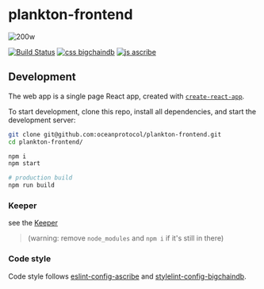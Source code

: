 # plankton-frontend

![200w](https://user-images.githubusercontent.com/90316/40921040-9de4f73e-680e-11e8-8631-d2101d847f90.gif)

[![Build Status](https://travis-ci.com/oceanprotocol/plankton-frontend.svg?token=3psqw6c8KMDqfdGQ2x6d&branch=master)](https://travis-ci.com/oceanprotocol/plankton-frontend)
[![css bigchaindb](https://img.shields.io/badge/css-bigchaindb-39BA91.svg)](https://github.com/bigchaindb/stylelint-config-bigchaindb)
[![js ascribe](https://img.shields.io/badge/js-ascribe-39BA91.svg)](https://github.com/ascribe/javascript)

## Development

The web app is a single page React app, created with [`create-react-app`](https://github.com/facebook/create-react-app).

To start development, clone this repo, install all dependencies, and start the development server:

```bash
git clone git@github.com:oceanprotocol/plankton-frontend.git
cd plankton-frontend/

npm i
npm start

# production build
npm run build
```


### Keeper

see the [Keeper](https://github.com/oceanprotocol/plankton-keeper)

> (warning: remove `node_modules` and `npm i` if it's still in there)

### Code style

Code style follows [eslint-config-ascribe](https://github.com/ascribe/javascript) and [stylelint-config-bigchaindb](https://github.com/bigchaindb/stylelint-config-bigchaindb).
